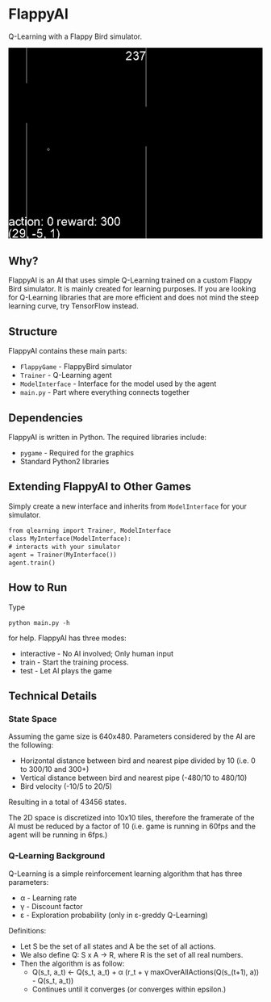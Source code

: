 # FlappyAI
Q-Learning with a Flappy Bird simulator.

![FlappyAI Demo](/demo.gif)

## Why?
FlappyAI is an AI that uses simple Q-Learning trained on a custom Flappy Bird simulator. It is mainly created for learning purposes. If you are looking for Q-Learning libraries that are more efficient and does not mind the steep learning curve, try TensorFlow instead.

## Structure
FlappyAI contains these main parts:

- `FlappyGame` - FlappyBird simulator
- `Trainer` - Q-Learning agent
- `ModelInterface` - Interface for the model used by the agent
- `main.py` - Part where everything connects together

## Dependencies
FlappyAI is written in Python. The required libraries include:

- `pygame` - Required for the graphics
- Standard Python2 libraries

## Extending FlappyAI to Other Games
Simply create a new interface and inherits from `ModelInterface` for your simulator.

    from qlearning import Trainer, ModelInterface
    class MyInterface(ModelInterface):
	# interacts with your simulator
    agent = Trainer(MyInterface())
    agent.train()

## How to Run
Type

    python main.py -h

for help. FlappyAI has three modes:

- interactive - No AI involved; Only human input
- train - Start the training process.
- test - Let AI plays the game

## Technical Details
### State Space
Assuming the game size is 640x480. Parameters considered by the AI are the following:

- Horizontal distance between bird and nearest pipe divided by 10 (i.e. 0 to 300/10 and 300+)
- Vertical distance between bird and nearest pipe (-480/10 to 480/10)
- Bird velocity (-10/5 to 20/5)

Resulting in a total of 43456 states.

The 2D space is discretized into 10x10 tiles, therefore the framerate of the AI must be reduced by a factor of 10 (i.e. game is running in 60fps and the agent will be running in 6fps.)

### Q-Learning Background
Q-Learning is a simple reinforcement learning algorithm that has three parameters:

- α - Learning rate
- γ - Discount factor
- ε - Exploration probability (only in ε-greddy Q-Learning)

Definitions:

- Let S be the set of all states and A be the set of all actions.
- We also define Q: S x A -> R, where R is the set of all real numbers.
- Then the algorithm is as follow:
    - Q(s\_t, a\_t) <- Q(s\_t, a\_t) + α (r\_t + γ maxOverAllActions(Q(s\_(t+1), a)) - Q(s\_t, a\_t))
    - Continues until it converges (or converges within epsilon.)
